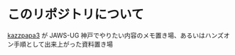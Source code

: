 # このリポジトリについて

[kazzpapa3](https://x.com/kazzpapa3) が JAWS-UG 神戸でやりたい内容のメモ置き場、あるいはハンズオン手順として出来上がった資料置き場